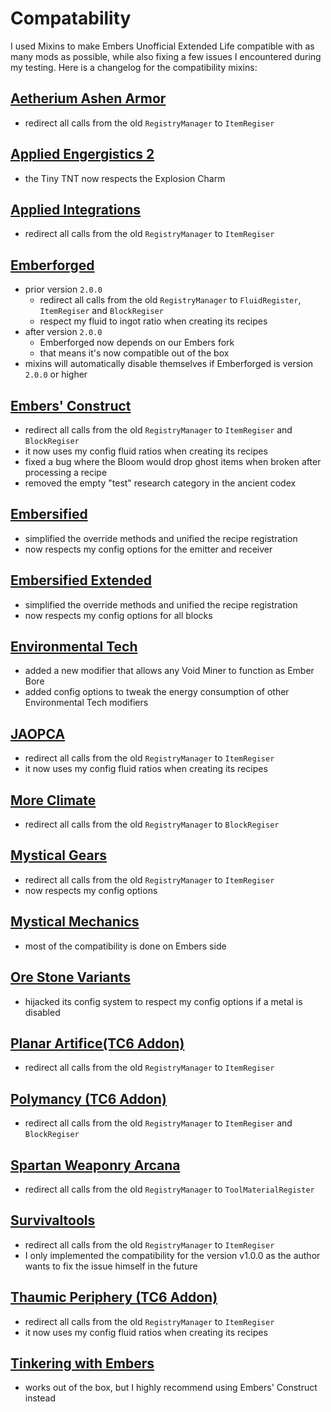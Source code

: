 # Compatability
I used Mixins to make Embers Unofficial Extended Life compatible with as many mods as possible, while also fixing a few issues I encountered during my testing. Here is a changelog for the compatibility mixins:

## [Aetherium Ashen Armor](https://www.curseforge.com/minecraft/mc-mods/aetherium-ashen-armor)
- redirect all calls from the old `RegistryManager` to `ItemRegiser`

## [Applied Engergistics 2](https://www.curseforge.com/minecraft/mc-mods/ae2-extended-life)
- the Tiny TNT now respects the Explosion Charm

## [Applied Integrations](https://www.curseforge.com/minecraft/mc-mods/applied-integrations)
- redirect all calls from the old `RegistryManager` to `ItemRegiser`

## [Emberforged](https://www.curseforge.com/minecraft/mc-mods/emberforged)
- prior version `2.0.0`
  - redirect all calls from the old `RegistryManager` to `FluidRegister`, `ItemRegiser` and `BlockRegiser`
  - respect my fluid to ingot ratio when creating its recipes
- after version `2.0.0`
  - Emberforged now depends on our Embers fork
  - that means it's now compatible out of the box
- mixins will automatically disable themselves if Emberforged is version `2.0.0` or higher

## [Embers' Construct](https://www.curseforge.com/minecraft/mc-mods/embersconstruct)
- redirect all calls from the old `RegistryManager` to `ItemRegiser` and `BlockRegiser`
- it now uses my config fluid ratios when creating its recipes
- fixed a bug where the Bloom would drop ghost items when broken after processing a recipe
- removed the empty "test" research category in the ancient codex

## [Embersified](https://www.curseforge.com/minecraft/mc-mods/embersified)
- simplified the override methods and unified the recipe registration
- now respects my config options for the emitter and receiver

## [Embersified Extended](https://www.curseforge.com/minecraft/mc-mods/embersified-extended)
- simplified the override methods and unified the recipe registration
- now respects my config options for all blocks

## [Environmental Tech](https://www.curseforge.com/minecraft/mc-mods/environmental-tech)
- added a new modifier that allows any Void Miner to function as Ember Bore
- added config options to tweak the energy consumption of other Environmental Tech modifiers

## [JAOPCA](https://www.curseforge.com/minecraft/mc-mods/jaopca)
- redirect all calls from the old `RegistryManager` to `ItemRegiser`
- it now uses my config fluid ratios when creating its recipes

## [More Climate](https://www.curseforge.com/minecraft/mc-mods/more-climate)
- redirect all calls from the old `RegistryManager` to `BlockRegiser`

## [Mystical Gears](https://www.curseforge.com/minecraft/mc-mods/mystical-gears)
- redirect all calls from the old `RegistryManager` to `ItemRegiser`
- now respects my config options 

## [Mystical Mechanics](https://www.curseforge.com/minecraft/mc-mods/mysticalmechanics)
- most of the compatibility is done on Embers side

## [Ore Stone Variants](https://www.curseforge.com/minecraft/mc-mods/ore-stone-variants)
- hijacked its config system to respect my config options if a metal is disabled

## [Planar Artifice(TC6 Addon)](https://www.curseforge.com/minecraft/mc-mods/planar-artifice)
- redirect all calls from the old `RegistryManager` to `ItemRegiser`

## [Polymancy (TC6 Addon)](https://www.curseforge.com/minecraft/mc-mods/polymancy)
- redirect all calls from the old `RegistryManager` to `ItemRegiser` and `BlockRegiser`

## [Spartan Weaponry Arcana](https://www.curseforge.com/minecraft/mc-mods/spartan-weaponry-arcana-unofficial)
- redirect all calls from the old `RegistryManager` to `ToolMaterialRegister`

## [Survivaltools](https://www.curseforge.com/minecraft/mc-mods/survival-tools)
- redirect all calls from the old `RegistryManager` to `ItemRegiser`
- I only implemented the compatibility for the version v1.0.0 as the author wants to fix the issue himself in the future

## [Thaumic Periphery (TC6 Addon)](https://www.curseforge.com/minecraft/mc-mods/thaumic-periphery)
- redirect all calls from the old `RegistryManager` to `ItemRegiser`
- it now uses my config fluid ratios when creating its recipes

## [Tinkering with Embers](https://www.curseforge.com/minecraft/mc-mods/tinkering-with-embers)
- works out of the box, but I highly recommend using Embers' Construct instead
